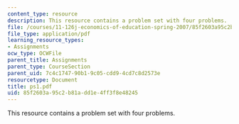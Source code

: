 ```yaml
---
content_type: resource
description: This resource contains a problem set with four problems.
file: /courses/11-126j-economics-of-education-spring-2007/85f2603a95c2b81add1e4ff3f8e48245_ps1.pdf
file_type: application/pdf
learning_resource_types:
- Assignments
ocw_type: OCWFile
parent_title: Assignments
parent_type: CourseSection
parent_uid: 7c4c1747-90b1-9c05-cdd9-4cd7c8d2573e
resourcetype: Document
title: ps1.pdf
uid: 85f2603a-95c2-b81a-dd1e-4ff3f8e48245
---
```

This resource contains a problem set with four problems.

